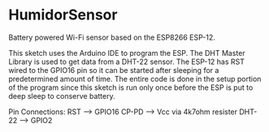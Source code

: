 # HumidorSensor
Battery powered Wi-Fi sensor based on the ESP8266 ESP-12.

This sketch uses the Arduino IDE to program the ESP.  The DHT Master Library is used to get data from a DHT-22 sensor. The ESP-12 has RST wired to the GPIO16 pin so it can be started after sleeping for a predetermined amount of time. The entire code is done in the setup portion of the program since this sketch is run only once before the ESP is put to deep sleep to conserve battery.

Pin Connections:
RST --> GPIO16
CP-PD --> Vcc via 4k7ohm resister
DHT-22 --> GPIO2
